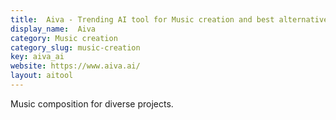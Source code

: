 ```yaml
---
title:  Aiva - Trending AI tool for Music creation and best alternatives
display_name:  Aiva
category: Music creation
category_slug: music-creation
key: aiva_ai
website: https://www.aiva.ai/
layout: aitool
---
```


Music composition for diverse projects.

